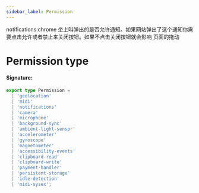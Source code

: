 ```yaml
---
sidebar_label: Permission
---
```


notifications:chrome 坐上叫弹出的是否允许通知。如果网站弹出了这个通知你需要点击允许或者禁止来关闭按钮。如果不点击关闭按钮就会影响 页面的拖动

# Permission type

#### Signature:

```typescript
export type Permission =
  | 'geolocation'
  | 'midi'
  | 'notifications'
  | 'camera'
  | 'microphone'
  | 'background-sync'
  | 'ambient-light-sensor'
  | 'accelerometer'
  | 'gyroscope'
  | 'magnetometer'
  | 'accessibility-events'
  | 'clipboard-read'
  | 'clipboard-write'
  | 'payment-handler'
  | 'persistent-storage'
  | 'idle-detection'
  | 'midi-sysex';
```
